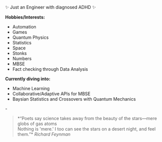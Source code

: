 ✨ Just an Engineer with diagnosed ADHD ✨

**Hobbies/Interests:**
- Automation
- Games
- Quantum Physics
- Statistics
- Space
- Stonks
- Numbers
- MBSE
- Fact checking through Data Analysis

**Currently diving into:**
- Machine Learning
- Collaborative/Adaptive APIs for MBSE
- Baysian Statistics and Crossovers with Quantum Mechanics

\-
>*“Poets say science takes away from the beauty of the stars—mere globs of gas atoms\
Nothing is 'mere.' I too can see the stars on a desert night, and feel them.”\*
*Richard Feynman*
